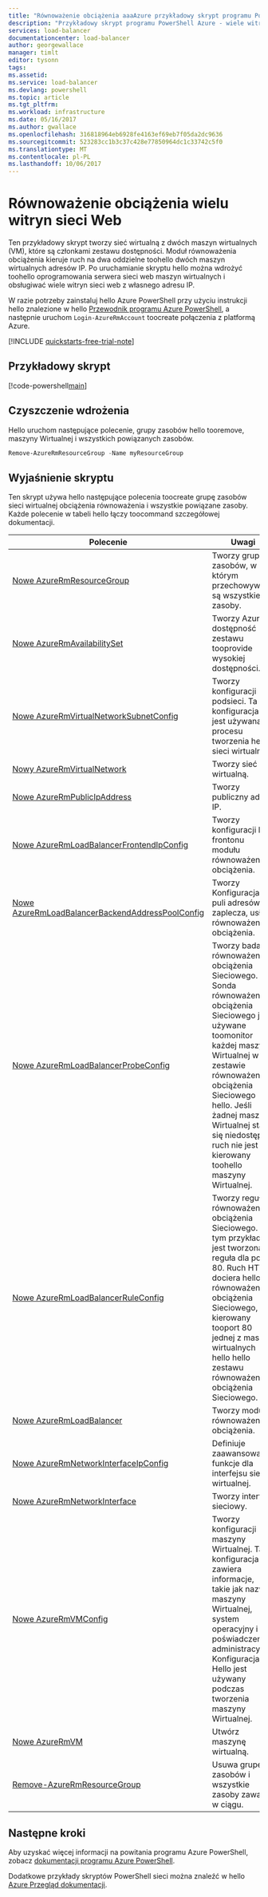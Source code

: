 ```yaml
---
title: "Równoważenie obciążenia aaaAzure przykładowy skrypt programu PowerShell — wiele witryn sieci Web przy użyciu programu Azure PowerShell | Dokumentacja firmy Microsoft"
description: "Przykładowy skrypt programu PowerShell Azure - wiele witryn sieci Web toohello Równoważenie obciążenia tej samej maszyny wirtualnej"
services: load-balancer
documentationcenter: load-balancer
author: georgewallace
manager: timlt
editor: tysonn
tags: 
ms.assetid: 
ms.service: load-balancer
ms.devlang: powershell
ms.topic: article
ms.tgt_pltfrm: 
ms.workload: infrastructure
ms.date: 05/16/2017
ms.author: gwallace
ms.openlocfilehash: 316818964eb6928fe4163ef69eb7f05da2dc9636
ms.sourcegitcommit: 523283cc1b3c37c428e77850964dc1c33742c5f0
ms.translationtype: MT
ms.contentlocale: pl-PL
ms.lasthandoff: 10/06/2017
---
```

# <a name="load-balance-multiple-websites"></a>Równoważenie obciążenia wielu witryn sieci Web

Ten przykładowy skrypt tworzy sieć wirtualną z dwóch maszyn wirtualnych (VM), które są członkami zestawu dostępności. Moduł równoważenia obciążenia kieruje ruch na dwa oddzielne toohello dwóch maszyn wirtualnych adresów IP. Po uruchamianie skryptu hello można wdrożyć toohello oprogramowania serwera sieci web maszyn wirtualnych i obsługiwać wiele witryn sieci web z własnego adresu IP.

W razie potrzeby zainstaluj hello Azure PowerShell przy użyciu instrukcji hello znalezione w hello [Przewodnik programu Azure PowerShell](https://docs.microsoft.com/powershell/azureps-cmdlets-docs/), a następnie uruchom `Login-AzureRmAccount` toocreate połączenia z platformą Azure.

[!INCLUDE [quickstarts-free-trial-note](../../../includes/quickstarts-free-trial-note.md)]

## <a name="sample-script"></a>Przykładowy skrypt

[!code-powershell[main](../../../powershell_scripts/load-balancer/load-balance-multiple-web-sites-vm/load-balance-multiple-web-sites-vm.ps1  "Load balance multiple web sites")]

## <a name="clean-up-deployment"></a>Czyszczenie wdrożenia 

Hello uruchom następujące polecenie, grupy zasobów hello tooremove, maszyny Wirtualnej i wszystkich powiązanych zasobów.

```powershell
Remove-AzureRmResourceGroup -Name myResourceGroup
```

## <a name="script-explanation"></a>Wyjaśnienie skryptu

Ten skrypt używa hello następujące polecenia toocreate grupę zasobów sieci wirtualnej obciążenia równoważenia i wszystkie powiązane zasoby. Każde polecenie w tabeli hello łączy toocommand szczegółowej dokumentacji.

| Polecenie | Uwagi |
|---|---|
| [Nowe AzureRmResourceGroup](/powershell/module/azurerm.resources/new-azurermresourcegroup) | Tworzy grupę zasobów, w którym przechowywane są wszystkie zasoby. |
| [Nowe AzureRmAvailabilitySet](/powershell/module/azurerm.compute/new-azurermavailabilityset) | Tworzy Azure dostępność zestawu tooprovide wysokiej dostępności. |
| [Nowe AzureRmVirtualNetworkSubnetConfig](/powershell/module/azurerm.network/new-azurermvirtualnetworksubnetconfig) | Tworzy konfiguracji podsieci. Ta konfiguracja jest używana z procesu tworzenia hello sieci wirtualnej. |
| [Nowy AzureRmVirtualNetwork](/powershell/module/azurerm.network/new-azurermvirtualnetwork) | Tworzy sieć wirtualną. |
| [Nowe AzureRmPublicIpAddress](/powershell/module/azurerm.network/new-azurermpublicipaddress) | Tworzy publiczny adres IP. |
| [Nowe AzureRmLoadBalancerFrontendIpConfig](/powershell/module/azurerm.network/new-azurermloadbalancerfrontendipconfig) | Tworzy konfiguracji IP frontonu modułu równoważenia obciążenia. |
| [Nowe AzureRmLoadBalancerBackendAddressPoolConfig](/powershell/module/azurerm.network/new-azurermloadbalancerbackendaddresspoolconfig) | Tworzy Konfiguracja puli adresów zaplecza, usługi równoważenia obciążenia. |
| [Nowe AzureRmLoadBalancerProbeConfig](/powershell/module/azurerm.network/new-azurermloadbalancerprobeconfig) | Tworzy badanie równoważenia obciążenia Sieciowego. Sonda równoważenia obciążenia Sieciowego jest używane toomonitor każdej maszyny Wirtualnej w zestawie równoważenia obciążenia Sieciowego hello. Jeśli żadnej maszyny Wirtualnej staje się niedostępny, ruch nie jest kierowany toohello maszyny Wirtualnej. |
| [Nowe AzureRmLoadBalancerRuleConfig](/powershell/module/azurerm.network/new-azurermloadbalancerruleconfig) | Tworzy regułę równoważenia obciążenia Sieciowego. W tym przykładzie jest tworzona reguła dla portu 80. Ruch HTTP dociera hello równoważenia obciążenia Sieciowego, jest kierowany tooport 80 jednej z maszyn wirtualnych hello hello zestawu równoważenia obciążenia Sieciowego. |
| [Nowe AzureRmLoadBalancer](/powershell/module/azurerm.network/new-azurermloadbalancer) | Tworzy moduł równoważenia obciążenia. |
| [Nowe AzureRmNetworkInterfaceIpConfig](/powershell/module/azurerm.network/new-azurermnetworkinterfaceipconfig) | Definiuje zaawansowane funkcje dla interfejsu sieci wirtualnej. |
| [Nowe AzureRmNetworkInterface](/powershell/module/azurerm.network/new-azurermnetworkinterface) | Tworzy interfejs sieciowy. |
| [Nowe AzureRmVMConfig](/powershell/module/azurerm.compute/new-azurermvmconfig) | Tworzy konfiguracji maszyny Wirtualnej. Ta konfiguracja zawiera informacje, takie jak nazwa maszyny Wirtualnej, system operacyjny i poświadczenia administracyjne. Konfiguracja Hello jest używany podczas tworzenia maszyny Wirtualnej. |
| [Nowe AzureRmVM](/powershell/module/azurerm.compute/new-azurermvm) | Utwórz maszynę wirtualną. |
|[Remove-AzureRmResourceGroup](/powershell/module/azurerm.resources/remove-azurermresourcegroup) | Usuwa grupę zasobów i wszystkie zasoby zawarte w ciągu. |

## <a name="next-steps"></a>Następne kroki

Aby uzyskać więcej informacji na powitania programu Azure PowerShell, zobacz [dokumentacji programu Azure PowerShell](https://docs.microsoft.com/powershell/azure/overview).

Dodatkowe przykłady skryptów PowerShell sieci można znaleźć w hello [Azure Przegląd dokumentacji](../powershell-samples.md?toc=%2fazure%2fnetworking%2ftoc.json).
